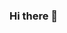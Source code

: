 ### Hi there 👋


<!--
**malekhijazi/malekhijazi** is a ✨ _special_ ✨ repository because its `README.md` (this file) appears on your GitHub profile.

[![Malek's GitHub stats](https://github-readme-stats.vercel.app/api?username=malekhijazi&count_private=true&show_icons=true)]()

Here are some ideas to get you started:

- 🔭 I’m currently working on ...
- 🌱 I’m currently learning ...
- 👯 I’m looking to collaborate on ...
- 🤔 I’m looking for help with ...
- 💬 Ask me about ...
- 📫 How to reach me: ...
- 😄 Pronouns: ...
- ⚡ Fun fact: ...
-->
